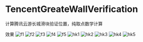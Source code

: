 # TencentGreateWallVerification
计算腾讯云游长城滑块验证位置，纯取点数学计算

效果
![f1](https://user-images.githubusercontent.com/55977635/222115112-e3c35a69-c9db-47ed-8659-38318e157300.png)
![f2](https://user-images.githubusercontent.com/55977635/222115133-2e429b30-8a0b-488d-955f-24ff9fea2125.png)
![f3](https://user-images.githubusercontent.com/55977635/222115145-b0d98b7e-a590-4057-b757-2f9e3461f346.png)
![f4](https://user-images.githubusercontent.com/55977635/222115161-d1e7b5d1-2158-4836-8d29-a31a01fcf9f0.png)
![f5](https://user-images.githubusercontent.com/55977635/222115182-0cddef33-3174-421b-a969-ce8ae732cd88.png)
![hk1](https://user-images.githubusercontent.com/55977635/222115204-02fae403-237d-4652-8e83-daae1c187244.png)
![hk2](https://user-images.githubusercontent.com/55977635/222115209-925fd8aa-4a14-4c94-b7fd-4c5bc83e1331.png)
![hk3](https://user-images.githubusercontent.com/55977635/222115218-cdcf52b3-1549-4bf9-875f-7d108e0bf835.png)
![hk4](https://user-images.githubusercontent.com/55977635/222115226-45d733e5-03a7-4df6-896b-a9ceb7c28d21.png)
![hk5](https://user-images.githubusercontent.com/55977635/222115232-bc975729-60a7-4e93-a307-8f386daf99e7.png)
